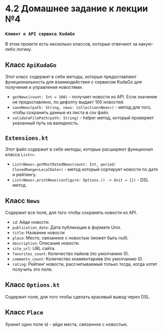 # 4.2 Домашнее задание к лекции №4

### `Клиент к API сервиса KudaGo`
В этом проекте есть несколько классов, которые отвечают за какую-либо логику.

## Класс `ApiKudaGo`
Этот класс содержит в себе методы, которые предоставляют функциональность для взаимодействия с сервисом KudaGo для получения и управления новостями.
- `getNews(count: Int = 100)` - получает новости из API. Если значение не предоставлено, по дефолту выдает 100 новостей.
- `saveNews(path: String, news: Collection<News>)` - метод для того, чтобы сохранить данные из листа в csv файл.
- `validateFilePath(path: String)` - helper метод, который проверяет указанный путь на валидность.

## `Extensions.kt`
Этот файл содержит в себе методы, которые расширяют функционал класса `List<>`.
- `List<News>.getMostRatedNews(count: Int, period: ClosedRange<LocalDate>)` - метод который сортирует новости по дате и рейтингу.
- `List<News>.printNews(configure: Options.() -> Unit = {})` - DSL метод.
  
## Класс `News`
Содержит все поля, для того чтобы сохранять новости из API.
- `id`: Айди новости.
- `publication_date`: Дата публикации в формате Unix.
- `title`: Название новости
- `place`: Место, связанное с новостью (может быть null).
- `description`: Описание новости.
- `site_url`: URL сайта.
- `favorites_count`: Количество лайков (по умолчанию 0).
- `comments_count`: Количество комментариев (по умолчанию 0).
- `rating`: Рейтинг новости, рассчитываемый только тогда, когда хотят получить это поле.

## Класс `Options.kt`
Содержит поля, для того чтобы сделать красивый вывод через DSL.

## Класс `Place`
Хранит одно поле id - айди места, связанное с новостью.

